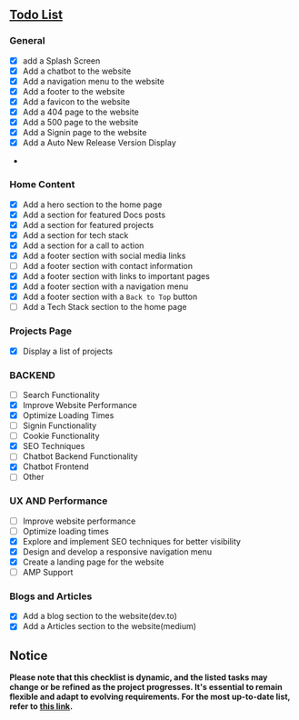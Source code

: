 ## [Todo List](https://github.com/tonny0831/portfolio/blob/main/TODO.md)

### General

- [x] add a Splash Screen
- [x] Add a chatbot to the website
- [x] Add a navigation menu to the website
- [x] Add a footer to the website
- [x] Add a favicon to the website
- [x] Add a 404 page to the website
- [x] Add a 500 page to the website
- [x] Add a Signin page to the website
- [x] Add a Auto New Release Version Display
-

### Home Content

- [x] Add a hero section to the home page
- [x] Add a section for featured Docs posts
- [x] Add a section for featured projects
- [x] Add a section for tech stack
- [x] Add a section for a call to action
- [x] Add a footer section with social media links
- [ ] Add a footer section with contact information
- [x] Add a footer section with links to important pages
- [x] Add a footer section with a navigation menu
- [x] Add a footer section with a `Back to Top` button
- [ ] Add a Tech Stack section to the home page

### Projects Page

- [x] Display a list of projects

### BACKEND

- [ ] Search Functionality
- [x] Improve Website Performance
- [x] Optimize Loading Times
- [ ] Signin Functionality
- [ ] Cookie Functionality
- [x] SEO Techniques
- [ ] Chatbot Backend Functionality
- [x] Chatbot Frontend
- [ ] Other

### UX AND Performance

- [ ] Improve website performance
- [ ] Optimize loading times
- [x] Explore and implement SEO techniques for better visibility
- [x] Design and develop a responsive navigation menu
- [x] Create a landing page for the website
- [ ] AMP Support

### Blogs and Articles

- [x] Add a blog section to the website(dev.to)
- [x] Add a Articles section to the website(medium)

## Notice

**Please note that this checklist is dynamic, and the listed tasks may change or be refined as the project progresses. It's essential to remain flexible and adapt to evolving requirements. For the most up-to-date list, refer to [this link](https://github.com/tonny0831/portfolio/blob/main/TODO.md).**
